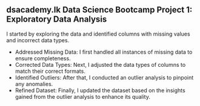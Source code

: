 ## dsacademy.lk Data Science Bootcamp Project 1: Exploratory Data Analysis

I started by exploring the data and identified columns with missing values and incorrect data types.

 * Addressed Missing Data: I first handled all instances of missing data to ensure completeness.
 * Corrected Data Types: Next, I adjusted the data types of columns to match their correct formats.
 * Identified Outliers: After that, I conducted an outlier analysis to pinpoint any anomalies.
 * Refined Dataset: Finally, I updated the dataset based on the insights gained from the outlier analysis to enhance its quality.
